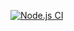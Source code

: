 [![Node.js CI](https://github.com/NonkululekoNooi/priced-plans/actions/workflows/node.js.yml/badge.svg)](https://github.com/NonkululekoNooi/priced-plans/actions/workflows/node.js.yml)